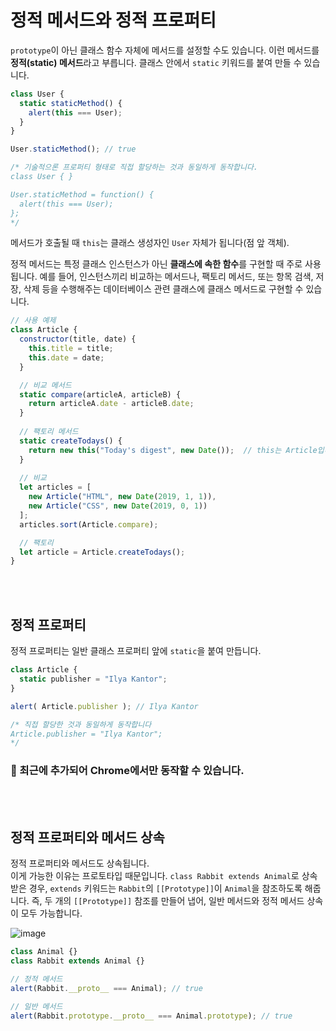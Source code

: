 # 정적 메서드와 정적 프로퍼티

`prototype`이 아닌 클래스 함수 자체에 메서드를 설정할 수도 있습니다. 
이런 메서드를 **정적(static) 메서드**라고 부릅니다.
클래스 안에서 `static` 키워드를 붙여 만들 수 있습니다.

```js
class User {
  static staticMethod() { 
    alert(this === User);
  }
}

User.staticMethod(); // true

/* 기술적으론 프로퍼티 형태로 직접 할당하는 것과 동일하게 동작합니다.
class User { }

User.staticMethod = function() {
  alert(this === User);
};
*/
```

메서드가 호출될 때 `this`는 클래스 생성자인 `User` 자체가 됩니다(점 앞 객체).

정적 메서드는 특정 클래스 인스턴스가 아닌 **클래스에 속한 함수**를 구현할 때 주로 사용됩니다.
예를 들어, 인스턴스끼리 비교하는 메서드나,
팩토리 메서드, 또는 항목 검색, 저장, 삭제 등을 수행해주는 데이터베이스 관련 클래스에 클래스 메서드로 구현할 수 있습니다.

```js
// 사용 예제
class Article {
  constructor(title, date) {
    this.title = title;
    this.date = date;
  }

  // 비교 메서드
  static compare(articleA, articleB) {
    return articleA.date - articleB.date;
  }
  
  // 팩토리 메서드
  static createTodays() {
    return new this("Today's digest", new Date());  // this는 Article입니다.
  }
  
  // 비교
  let articles = [
    new Article("HTML", new Date(2019, 1, 1)),
    new Article("CSS", new Date(2019, 0, 1))
  ];
  articles.sort(Article.compare);

  // 팩토리
  let article = Article.createTodays();
}
```

<br><br>

## 정적 프로퍼티

정적 프로퍼티는 일반 클래스 프로퍼티 앞에 `static`을 붙여 만듭니다.

```js
class Article {
  static publisher = "Ilya Kantor";
}

alert( Article.publisher ); // Ilya Kantor

/* 직접 할당한 것과 동일하게 동작합니다
Article.publisher = "Ilya Kantor";
*/
```

### 🚨 최근에 추가되어 Chrome에서만 동작할 수 있습니다.

<br><br>

## 정적 프로퍼티와 메서드 상속

정적 프로퍼티와 메서드도 상속됩니다.  
이게 가능한 이유는 프로토타입 때문입니다. 
`class Rabbit extends Animal`로 상속받은 경우, `extends` 키워드는 `Rabbit`의 `[[Prototype]]`이 `Animal`을 참조하도록 해줍니다.
즉, 두 개의 `[[Prototype]]` 참조를 만들어 냅어, 일반 메서드와 정적 메서드 상속이 모두 가능합니다.

![image](https://user-images.githubusercontent.com/65887537/196634043-7540262d-5e30-4e10-b6c5-cf72bbc7334f.png)

```js
class Animal {}
class Rabbit extends Animal {}

// 정적 메서드
alert(Rabbit.__proto__ === Animal); // true

// 일반 메서드
alert(Rabbit.prototype.__proto__ === Animal.prototype); // true
```

